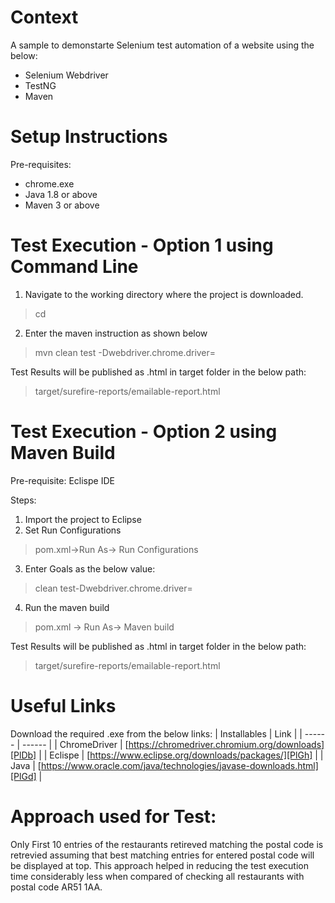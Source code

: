 # Context
A sample to demonstarte Selenium test automation of a website using the below:
 - Selenium Webdriver
 - TestNG
 - Maven

# Setup Instructions
  Pre-requisites:
- chrome.exe
- Java 1.8 or above
- Maven 3 or above

# Test Execution - Option 1 using Command Line
1. Navigate to the working directory where the project is downloaded.
> cd <filepath>
2. Enter the maven instruction as shown below
> mvn clean test -Dwebdriver.chrome.driver=<location of chrome.exe>

Test Results will be published as .html in target folder in the below path:
> target/surefire-reports/emailable-report.html

# Test Execution - Option 2 using Maven Build
Pre-requisite:
Eclispe IDE

Steps:
1. Import the project to Eclipse 
2. Set Run Configurations
> pom.xml->Run As-> Run Configurations
3. Enter Goals as the below value:
> clean test-Dwebdriver.chrome.driver=<chrome drive path>
4. Run the maven build
> pom.xml -> Run As-> Maven build

Test Results will be published as .html in target folder in the below path:
> target/surefire-reports/emailable-report.html

# Useful Links
Download the required .exe from the below links:
| Installables | Link |
| ------ | ------ |
| ChromeDriver | [https://chromedriver.chromium.org/downloads][PlDb] |
| Eclispe | [https://www.eclipse.org/downloads/packages/][PlGh] |
| Java | [https://www.oracle.com/java/technologies/javase-downloads.html][PlGd] |

# Approach used for Test:
Only First 10 entries of the restaurants retireved matching the postal code is retrevied assuming that best matching entries for entered postal code will be displayed at top. This approach helped in reducing the test execution time considerably less when compared of checking all restaurants with postal code AR51 1AA.


